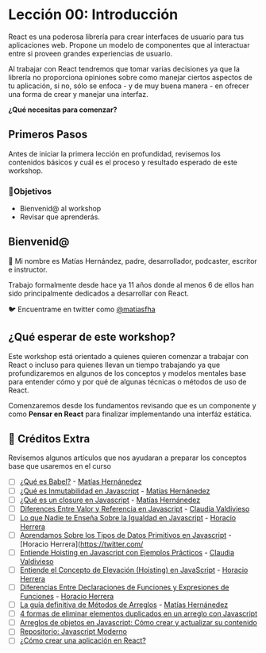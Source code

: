 # Lección 00: Introducción

React es una poderosa librería para crear interfaces de usuario para tus aplicaciones web. Propone un modelo de componentes que al interactuar entre si proveen grandes experiencias de usuario.

Al trabajar con React tendremos que tomar varias decisiones ya que la librería no proporciona opiniones sobre como manejar ciertos aspectos de tu aplicación, si no, sólo se enfoca - y de muy buena manera - en ofrecer una forma de crear y manejar una interfaz.

**¿Qué necesitas para comenzar?**

## Primeros Pasos

Antes de iniciar la primera lección en profundidad, revisemos los contenidos básicos y cuál es el proceso y resultado esperado de este workshop.

### 🎯Objetivos

- Bienvenid@ al workshop
- Revisar que aprenderás.

## Bienvenid@
👋 Mi nombre es Matías Hernández, padre, desarrollador, podcaster, escritor e instructor.

Trabajo formalmente desde hace ya 11 años donde al menos 6 de ellos han sido principalmente dedicados a desarrollar con React.

🐦 Encuentrame en twitter como [@matiasfha](https://twitter.com/matiasfha)

## ¿Qué esperar de este workshop?
Este workshop está orientado a quienes quieren comenzar a trabajar con React o incluso para quienes llevan un tiempo trabajando ya que profundizaremos en algunos de los conceptos y modelos mentales base para entender cómo y por qué de algunas técnicas o métodos de uso de React.

Comenzaremos desde los fundamentos revisando que es un componente y como **Pensar en React** para finalizar implementando una interfáz estática.


## 🍬 Créditos Extra

Revisemos algunos artículos que nos ayudaran a preparar los conceptos base que usaremos en el curso
- [ ] [¿Qué es Babel?](https://www.freecodecamp.org/espanol/news/que-es-babel/)  - [Matías Hernánedez](https://twitter.com/matiasfha)
- [ ] [¿Qué es Inmutabilidad en Javascript](https://www.freecodecamp.org/espanol/news/que-es-inmutabilidad-en-javascript/)  - [Matías Hernánedez](https://twitter.com/matiasfha)
- [ ] [¿Qué es un closure en Javascript](https://www.freecodecamp.org/espanol/news/que-es-un-closure-en-javascript/) - [Matías Hernánedez](https://twitter.com/matiasfha)
- [ ] [Diferences Entre Valor y Referencia en Javascript](https://www.escuelafrontend.com/articulos/diferencias-valor-y-referencia-en-js) - [Claudia Valdivieso](https://twitter.com/lavaldi_)
- [ ] [Lo que Nadie te Enseña Sobre la Igualdad en Javascript](https://www.escuelafrontend.com/articulos/nadie-te-ensena-sobre-la-igualdad-en-js) - [Horacio Herrera](https://twitter.com/hhg2288)
- [ ] [Aprendamos Sobre los Tipos de Datos Primitivos en Javascript](https://www.escuelafrontend.com/articulos/los-tipos-primitivos-en-javascript) - [Horacio Herrera](https://twitter.com/
- [ ] [Entiende Hoisting en Javascript con Ejemplos Prácticos](https://escuelafrontend.com/articulos/hoisting-ejemplos-practicos) - [Claudia Valdivieso](https://twitter.com/lavaldi_)
- [ ] [Entiende el Concepto de Elevación (Hoisting) en JavaScript](https://escuelafrontend.com/articulos/hoisting-javascript) - [Horacio Herrera](https://twitter.com/hhg2288)
- [ ] [Diferencias Entre Declaraciones de Funciones y Expresiones de Funciones](https://escuelafrontend.com/articulos/declaraciones-de-funciones-y-expresiones-de-funciones) - [Horacio Herrera](https://twitter.com/hhg2288)
- [ ] [La guía definitiva de Métodos de Arreglos](https://escuelafrontend.com/articulos/metodos-de-arreglos) - [Matías Hernánedez](https://twitter.com/matiasfha)
- [ ] [4 formas de eliminar elementos duplicados en un arreglo con Javascript](https://matiashernandez.dev/4-formas-de-eliminar-elementos-duplicados-en-un-arreglo-con-javascript)
- [ ] [Arreglos de objetos en Javascript: Cómo crear y actualizar su contenido](https://matiashernandez.dev/arreglos-de-objetos-en-javascript-como-crear-y-actualizar-su-contenido)
- [ ] [Repositorio: Javascript Moderno](https://github.com/matiasfha/modern-javascript)
- [ ] [¿Cómo crear una aplicación en React?](https://escuelafrontend.com/articulos/como-crear-una-aplicacion-en-react)